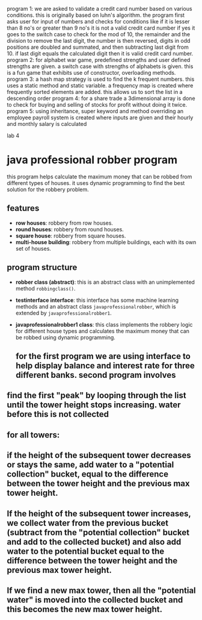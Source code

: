 program 1: we are asked to validate a credit card number based on various conditions. this is originally based on luhn's algorithm.
the program first asks user for input of numbers and checks for conditions like if it is lesser than 8 no's or greater than 9 no's it is not a valid credit card number if yes it goes to the switch case to check for 
the mod of 10, the remainder and the division to remove the last digit, the number is then reversed, digits in odd positions are doubled and summated, and then subtracting last digit from 10.
if last digit equals the calculated digit then it is valid credit card number.
program 2: for alphabet war game, predefined strengths and user defined strengths are given. a switch case with strengths of alphabets is given. this is a fun game that exhibits use of constructor, overloading methods.
program 3: a hash map strategy is used to find the k frequent numbers. this uses a static method and static variable. a frequency map is created where frequently sorted elements are added. this allows us to sort the list in a descending order
program 4: for a share trade a 3dimensional array is done to check for buying and selling of stocks for profit without doing it twice.
program 5: using inheritance, super keyword and method overriding an employee payroll system is created where inputs are given and their hourly and monthly salary is calculated



lab 4
# java professional robber program
this program helps calculate the maximum money that can be robbed from different types of houses. it uses dynamic programming to find the best solution for the robbery problem.
## features
- **row houses**: robbery from row houses.
- **round houses**: robbery from round houses.
- **square house**: robbery from square houses.
- **multi-house building**: robbery from multiple buildings, each with its own set of houses.
## program structure
- **robber class (abstract)**: this is an abstract class with an unimplemented method `robbingclass()`.
- **testinterface interface**: this interface has some machine learning methods and an abstract class `javaprofessionalrobber`, which is extended by `javaprofessionalrobber1`.
- **javaprofessionalrobber1 class**: this class implements the robbery logic for different house types and calculates the maximum money that can be robbed using dynamic programming.

  ## for the first program we are using interface to help display balance and interest rate for three different banks. second program involves
## find the first "peak" by looping through the list until the tower height stops increasing. water before this is not collected 
## for all towers:
## if the height of the subsequent tower decreases or stays the same, add water to a "potential collection" bucket, equal to the difference between the tower height and the previous max tower height.
## If the height of the subsequent tower increases, we collect water from the previous bucket (subtract from the "potential collection" bucket and add to the collected bucket) and also add water to the potential bucket equal to the difference between the tower height and the previous max tower height.
## If we find a new max tower, then all the "potential water" is moved into the collected bucket and this becomes the new max tower height.
